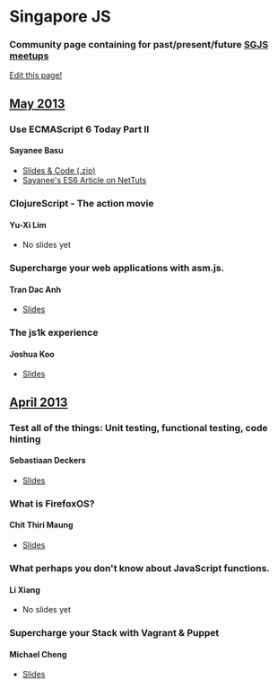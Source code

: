 # Singapore JS

### Community page containing for past/present/future [SGJS meetups](http://www.meetup.com/Singapore-JS)

[Edit this page!](https://github.com/Singapore-JS/meetups/edit/master/Readme.md)

## [May 2013](http://www.meetup.com/Singapore-JS/events/116409232/)

### Use ECMAScript 6 Today Part II
#### Sayanee Basu
* [Slides & Code (.zip)](https://dl.dropboxusercontent.com/u/57433/es6-part2.zip)
* [Sayanee's ES6 Article on NetTuts](http://net.tutsplus.com/articles/news/ecmascript-6-today/)

### ClojureScript - The action movie
#### Yu-Xi Lim
* No slides yet

### Supercharge your web applications with asm.js.
#### Tran Dac Anh 
* [Slides](https://docs.google.com/presentation/d/1aAQShiwDBWBQ-2fRlJtRiUHuorcT6twdGZ4Bv2_sbgE/present#slide=id.p13)

### The js1k experience
#### Joshua Koo
* [Slides](http://slid.es/zz85/the-js1k-experience)

## [April 2013](http://www.meetup.com/Singapore-JS/events/111132882/)

### Test all of the things: Unit testing, functional testing, code hinting
#### Sebastiaan Deckers
* [Slides](http://webcache.googleusercontent.com/search?q=cache:gSAGNOCUf3MJ:ninja.sg/2013/04/01/frontend-testing/+&cd=1&hl=en&ct=clnk&gl=sg)

### What is FirefoxOS?
#### Chit Thiri Maung
* [Slides](http://www.slideshare.net/ahkeno/what-is-firefox-os)

### What perhaps you don't know about JavaScript functions.
#### Li Xiang
* No slides yet

### Supercharge your Stack with Vagrant & Puppet
#### Michael Cheng
* [Slides](https://speakerdeck.com/miccheng/supercharge-your-stack-with-vagrant)
